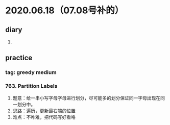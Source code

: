 # 2020.06.18（07.08号补的）
## diary
1. 
## practice
### tag: greedy medium
### 763. Partition Labels
1. 题意：给一串小写字母字母进行划分，尽可能多的划分保证同一字母出现在同一划分中。
2. 思路：遍历，更新最右端的位置
3. 难点：不咋难，把代码写好看咯

